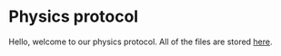 # Physics protocol
Hello, welcome to our physics protocol. All of the files are stored [here](surface_tension_and_dynamic_viscosity.ipynb).
